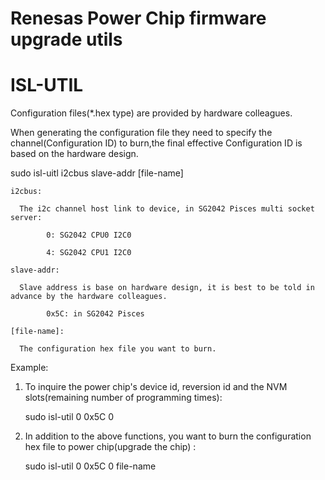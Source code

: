 # Renesas Power Chip firmware upgrade utils
# ISL-UTIL

Configuration files(*.hex type) are provided by hardware colleagues. 


When generating the configuration file they need to specify the channel(Configuration ID) to burn,the final effective Configuration ID is based on the hardware design.


sudo isl-uitl i2cbus slave-addr [file-name]

    i2cbus: 
    
      The i2c channel host link to device, in SG2042 Pisces multi socket server:
      
            0: SG2042 CPU0 I2C0
            
            4: SG2042 CPU1 I2C0
    
    slave-addr:
     
      Slave address is base on hardware design, it is best to be told in advance by the hardware colleagues.
            
            0x5C: in SG2042 Pisces
    
    [file-name]: 
      
      The configuration hex file you want to burn.

Example:
  1. To inquire the power chip's device id, reversion id and the NVM slots(remaining number of programming times):

       sudo isl-util 0 0x5C 0

  2. In addition to the above functions, you want to burn the configuration hex file to power chip(upgrade the chip) :

       sudo isl-util 0 0x5C 0 file-name
    
